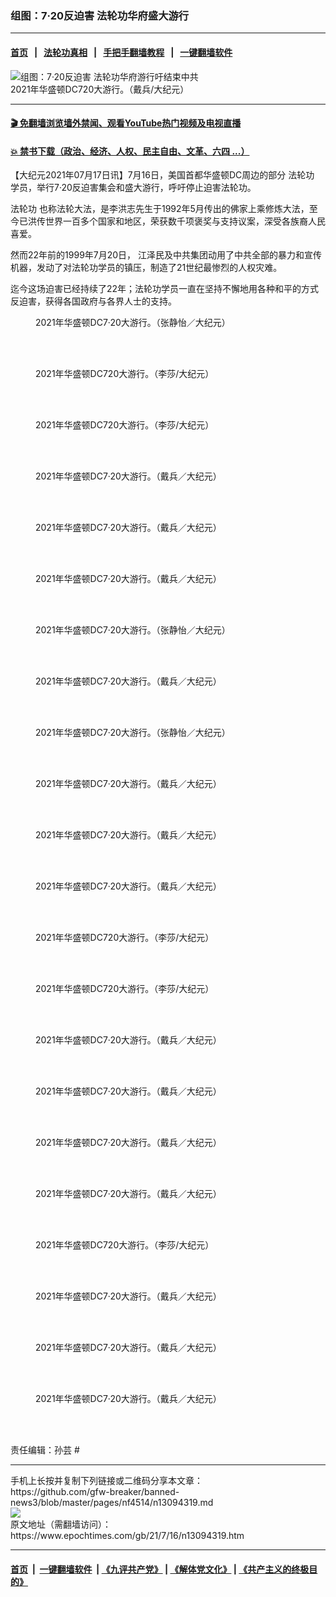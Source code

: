 ### 组图：7·20反迫害 法轮功华府盛大游行
------------------------

#### [首页](https://github.com/gfw-breaker/banned-news3/blob/master/README.md) &nbsp;&nbsp;|&nbsp;&nbsp; [法轮功真相](https://github.com/begood0513/basic/blob/master/README.md)  &nbsp;&nbsp;|&nbsp;&nbsp; [手把手翻墙教程](https://github.com/gfw-breaker/guides/wiki)  &nbsp;&nbsp;|&nbsp;&nbsp; [一键翻墙软件](https://github.com/gfw-breaker/nogfw/blob/master/README.md)  



<div><img alt="组图：7·20反迫害 法轮功华府游行吁结束中共" class="attachment-djy_600_400 size-djy_600_400 wp-post-image" src="https://i.epochtimes.com/assets/uploads/2021/07/id13094339-2107161522431973-600x400.jpg"/>
<div class="caption">
 2021年华盛顿DC720大游行。（戴兵/大纪元）
</div></div><hr/>

#### [ 🎬  免翻墙浏览墙外禁闻、观看YouTube热门视频及电视直播](https://github.com/gfw-breaker/HelloWorld)

#### [ 💥  禁书下载（政治、经济、人权、民主自由、文革、六四 ...）](https://github.com/gfw-breaker/books/blob/master/README.md)

<div><p>
 【大纪元2021年07月17日讯】7月16日，美国首都华盛顿DC周边的部分
 <ok href="https://www.epochtimes.com/gb/tag/%E6%B3%95%E8%BD%AE%E5%8A%9F.html">
  法轮功
 </ok>
 学员，举行7·20反迫害集会和盛大游行，呼吁停止迫害法轮功。
</p>
<p>
 <ok href="https://www.epochtimes.com/gb/tag/%E6%B3%95%E8%BD%AE%E5%8A%9F.html">
  法轮功
 </ok>
 也称法轮大法，是李洪志先生于1992年5月传出的佛家上乘修炼大法，至今已洪传世界一百多个国家和地区，荣获数千项褒奖与支持议案，深受各族裔人民喜爱。
</p>
<p>
 然而22年前的1999年7月20日， 江泽民及中共集团动用了中共全部的暴力和宣传机器，发动了对法轮功学员的镇压，制造了21世纪最惨烈的人权灾难。
</p>
<p>
 迄今这场迫害已经持续了22年；法轮功学员一直在坚持不懈地用各种和平的方式反迫害，获得各国政府与各界人士的支持。
</p>
<figure aria-describedby="caption-attachment-13094344" class="wp-caption aligncenter" id="attachment_13094344" style="width: 600px">
 <ok href="https://i.epochtimes.com/assets/uploads/2021/07/id13094344-210716150413100731.jpg" target="_blank">
  <img alt="" class="size-large wp-image-13094344" src="https://i.epochtimes.com/assets/uploads/2021/07/id13094344-210716150413100731-600x400.jpg" title=""/>
 </ok>
 <br/><figcaption class="wp-caption-text" id="caption-attachment-13094344">
  2021年华盛顿DC7·20大游行。（张静怡／大纪元）
 </figcaption><br/>
</figure><br/>
<figure aria-describedby="caption-attachment-13094410" class="wp-caption aligncenter" id="attachment_13094410" style="width: 600px">
 <ok href="https://i.epochtimes.com/assets/uploads/2021/07/id13094410-2107161743191160.jpg" target="_blank">
  <img alt="" class="size-large wp-image-13094410" src="https://i.epochtimes.com/assets/uploads/2021/07/id13094410-2107161743191160-600x400.jpg" title=""/>
 </ok>
 <br/><figcaption class="wp-caption-text" id="caption-attachment-13094410">
  2021年华盛顿DC720大游行。（李莎/大纪元）
 </figcaption><br/>
</figure><br/>
<figure aria-describedby="caption-attachment-13094401" class="wp-caption aligncenter" id="attachment_13094401" style="width: 600px">
 <ok href="https://i.epochtimes.com/assets/uploads/2021/07/id13094401-2107161744171160.jpg" target="_blank">
  <img alt="" class="size-large wp-image-13094401" src="https://i.epochtimes.com/assets/uploads/2021/07/id13094401-2107161744171160-600x400.jpg" title=""/>
 </ok>
 <br/><figcaption class="wp-caption-text" id="caption-attachment-13094401">
  2021年华盛顿DC720大游行。（李莎/大纪元）
 </figcaption><br/>
</figure><br/>
<figure aria-describedby="caption-attachment-13094337" class="wp-caption aligncenter" id="attachment_13094337" style="width: 600px">
 <ok href="https://i.epochtimes.com/assets/uploads/2021/07/id13094337-2107161523051973.jpg" target="_blank">
  <img alt="" class="size-large wp-image-13094337" src="https://i.epochtimes.com/assets/uploads/2021/07/id13094337-2107161523051973-600x400.jpg" title=""/>
 </ok>
 <br/><figcaption class="wp-caption-text" id="caption-attachment-13094337">
  2021年华盛顿DC7·20大游行。（戴兵／大纪元）
 </figcaption><br/>
</figure><br/>
<figure aria-describedby="caption-attachment-13094335" class="wp-caption aligncenter" id="attachment_13094335" style="width: 600px">
 <ok href="https://i.epochtimes.com/assets/uploads/2021/07/id13094335-2107161523081973.jpg" target="_blank">
  <img alt="" class="size-large wp-image-13094335" src="https://i.epochtimes.com/assets/uploads/2021/07/id13094335-2107161523081973-600x400.jpg" title=""/>
 </ok>
 <br/><figcaption class="wp-caption-text" id="caption-attachment-13094335">
  2021年华盛顿DC7·20大游行。（戴兵／大纪元）
 </figcaption><br/>
</figure><br/>
<figure aria-describedby="caption-attachment-13094329" class="wp-caption aligncenter" id="attachment_13094329" style="width: 600px">
 <ok href="https://i.epochtimes.com/assets/uploads/2021/07/id13094329-2107161523301973.jpg" target="_blank">
  <img alt="" class="size-large wp-image-13094329" src="https://i.epochtimes.com/assets/uploads/2021/07/id13094329-2107161523301973-600x400.jpg" title=""/>
 </ok>
 <br/><figcaption class="wp-caption-text" id="caption-attachment-13094329">
  2021年华盛顿DC7·20大游行。（戴兵／大纪元）
 </figcaption><br/>
</figure><br/>
<figure aria-describedby="caption-attachment-13094342" class="wp-caption aligncenter" id="attachment_13094342" style="width: 600px">
 <ok href="https://i.epochtimes.com/assets/uploads/2021/07/id13094342-210716150415100731.jpg" target="_blank">
  <img alt="" class="size-large wp-image-13094342" src="https://i.epochtimes.com/assets/uploads/2021/07/id13094342-210716150415100731-600x400.jpg" title=""/>
 </ok>
 <br/><figcaption class="wp-caption-text" id="caption-attachment-13094342">
  2021年华盛顿DC7·20大游行。（张静怡／大纪元）
 </figcaption><br/>
</figure><br/>
<figure aria-describedby="caption-attachment-13094330" class="wp-caption aligncenter" id="attachment_13094330" style="width: 600px">
 <ok href="https://i.epochtimes.com/assets/uploads/2021/07/id13094330-2107161524011973.jpg" target="_blank">
  <img alt="" class="size-large wp-image-13094330" src="https://i.epochtimes.com/assets/uploads/2021/07/id13094330-2107161524011973-600x400.jpg" title=""/>
 </ok>
 <br/><figcaption class="wp-caption-text" id="caption-attachment-13094330">
  2021年华盛顿DC7·20大游行。（戴兵／大纪元）
 </figcaption><br/>
</figure><br/>
<figure aria-describedby="caption-attachment-13094341" class="wp-caption aligncenter" id="attachment_13094341" style="width: 600px">
 <ok href="https://i.epochtimes.com/assets/uploads/2021/07/id13094341-210716150434100731.jpg" target="_blank">
  <img alt="" class="size-large wp-image-13094341" src="https://i.epochtimes.com/assets/uploads/2021/07/id13094341-210716150434100731-600x400.jpg" title=""/>
 </ok>
 <br/><figcaption class="wp-caption-text" id="caption-attachment-13094341">
  2021年华盛顿DC7·20大游行。（张静怡／大纪元）
 </figcaption><br/>
</figure><br/>
<figure aria-describedby="caption-attachment-13094324" class="wp-caption aligncenter" id="attachment_13094324" style="width: 600px">
 <ok href="https://i.epochtimes.com/assets/uploads/2021/07/id13094324-2107161524111973.jpg" target="_blank">
  <img alt="" class="size-large wp-image-13094324" src="https://i.epochtimes.com/assets/uploads/2021/07/id13094324-2107161524111973-600x400.jpg" title=""/>
 </ok>
 <br/><figcaption class="wp-caption-text" id="caption-attachment-13094324">
  2021年华盛顿DC7·20大游行。（戴兵／大纪元）
 </figcaption><br/>
</figure><br/>
<figure aria-describedby="caption-attachment-13094338" class="wp-caption aligncenter" id="attachment_13094338" style="width: 600px">
 <ok href="https://i.epochtimes.com/assets/uploads/2021/07/id13094338-2107161523111973.jpg" target="_blank">
  <img alt="" class="size-large wp-image-13094338" src="https://i.epochtimes.com/assets/uploads/2021/07/id13094338-2107161523111973-600x400.jpg" title=""/>
 </ok>
 <br/><figcaption class="wp-caption-text" id="caption-attachment-13094338">
  2021年华盛顿DC7·20大游行。（戴兵／大纪元）
 </figcaption><br/>
</figure><br/>
<figure aria-describedby="caption-attachment-13094327" class="wp-caption aligncenter" id="attachment_13094327" style="width: 600px">
 <ok href="https://i.epochtimes.com/assets/uploads/2021/07/id13094327-2107161524141973.jpg" target="_blank">
  <img alt="" class="size-large wp-image-13094327" src="https://i.epochtimes.com/assets/uploads/2021/07/id13094327-2107161524141973-600x400.jpg" title=""/>
 </ok>
 <br/><figcaption class="wp-caption-text" id="caption-attachment-13094327">
  2021年华盛顿DC7·20大游行。（戴兵／大纪元）
 </figcaption><br/>
</figure><br/>
<figure aria-describedby="caption-attachment-13094404" class="wp-caption alignnone" id="attachment_13094404" style="width: 600px">
 <ok href="https://i.epochtimes.com/assets/uploads/2021/07/id13094404-2107161744121160.jpg" target="_blank">
  <img alt="" class="size-large wp-image-13094404" src="https://i.epochtimes.com/assets/uploads/2021/07/id13094404-2107161744121160-600x400.jpg" title=""/>
 </ok>
 <br/><figcaption class="wp-caption-text" id="caption-attachment-13094404">
  2021年华盛顿DC720大游行。（李莎/大纪元）
 </figcaption><br/>
</figure><br/>
<figure aria-describedby="caption-attachment-13094416" class="wp-caption alignnone" id="attachment_13094416" style="width: 600px">
 <ok href="https://i.epochtimes.com/assets/uploads/2021/07/id13094416-2107161744301160.jpg" target="_blank">
  <img alt="" class="size-large wp-image-13094416" src="https://i.epochtimes.com/assets/uploads/2021/07/id13094416-2107161744301160-600x400.jpg" title=""/>
 </ok>
 <br/><figcaption class="wp-caption-text" id="caption-attachment-13094416">
  2021年华盛顿DC720大游行。（李莎/大纪元）
 </figcaption><br/>
</figure><br/>
<figure aria-describedby="caption-attachment-13094321" class="wp-caption aligncenter" id="attachment_13094321" style="width: 600px">
 <ok href="https://i.epochtimes.com/assets/uploads/2021/07/id13094321-2107161525041973.jpg" target="_blank">
  <img alt="" class="size-large wp-image-13094321" src="https://i.epochtimes.com/assets/uploads/2021/07/id13094321-2107161525041973-600x400.jpg" title=""/>
 </ok>
 <br/><figcaption class="wp-caption-text" id="caption-attachment-13094321">
  2021年华盛顿DC7·20大游行。（戴兵／大纪元）
 </figcaption><br/>
</figure><br/>
<figure aria-describedby="caption-attachment-13094357" class="wp-caption aligncenter" id="attachment_13094357" style="width: 600px">
 <ok href="https://i.epochtimes.com/assets/uploads/2021/07/id13094357-2107161523551973.jpg" target="_blank">
  <img alt="" class="size-large wp-image-13094357" src="https://i.epochtimes.com/assets/uploads/2021/07/id13094357-2107161523551973-600x400.jpg" title=""/>
 </ok>
 <br/><figcaption class="wp-caption-text" id="caption-attachment-13094357">
  2021年华盛顿DC7·20大游行。（戴兵／大纪元）
 </figcaption><br/>
</figure><br/>
<figure aria-describedby="caption-attachment-13094334" class="wp-caption aligncenter" id="attachment_13094334" style="width: 600px">
 <ok href="https://i.epochtimes.com/assets/uploads/2021/07/id13094334-2107161523211973.jpg" target="_blank">
  <img alt="" class="size-large wp-image-13094334" src="https://i.epochtimes.com/assets/uploads/2021/07/id13094334-2107161523211973-600x400.jpg" title=""/>
 </ok>
 <br/><figcaption class="wp-caption-text" id="caption-attachment-13094334">
  2021年华盛顿DC7·20大游行。（戴兵／大纪元）
 </figcaption><br/>
</figure><br/>
<figure aria-describedby="caption-attachment-13094323" class="wp-caption aligncenter" id="attachment_13094323" style="width: 600px">
 <ok href="https://i.epochtimes.com/assets/uploads/2021/07/id13094323-2107161524241973.jpg" target="_blank">
  <img alt="" class="size-large wp-image-13094323" src="https://i.epochtimes.com/assets/uploads/2021/07/id13094323-2107161524241973-600x400.jpg" title=""/>
 </ok>
 <br/><figcaption class="wp-caption-text" id="caption-attachment-13094323">
  2021年华盛顿DC7·20大游行。（戴兵／大纪元）
 </figcaption><br/>
</figure><br/>
<figure aria-describedby="caption-attachment-13094413" class="wp-caption aligncenter" id="attachment_13094413" style="width: 600px">
 <ok href="https://i.epochtimes.com/assets/uploads/2021/07/id13094413-2107161744271160.jpg" target="_blank">
  <img alt="" class="size-large wp-image-13094413" src="https://i.epochtimes.com/assets/uploads/2021/07/id13094413-2107161744271160-600x400.jpg" title=""/>
 </ok>
 <br/><figcaption class="wp-caption-text" id="caption-attachment-13094413">
  2021年华盛顿DC720大游行。（李莎/大纪元）
 </figcaption><br/>
</figure><br/>
<figure aria-describedby="caption-attachment-13094332" class="wp-caption aligncenter" id="attachment_13094332" style="width: 600px">
 <ok href="https://i.epochtimes.com/assets/uploads/2021/07/id13094332-2107161523421973.jpg" target="_blank">
  <img alt="" class="size-large wp-image-13094332" src="https://i.epochtimes.com/assets/uploads/2021/07/id13094332-2107161523421973-600x400.jpg" title=""/>
 </ok>
 <br/><figcaption class="wp-caption-text" id="caption-attachment-13094332">
  2021年华盛顿DC7·20大游行。（戴兵／大纪元）
 </figcaption><br/>
</figure><br/>
<figure aria-describedby="caption-attachment-13094322" class="wp-caption aligncenter" id="attachment_13094322" style="width: 600px">
 <ok href="https://i.epochtimes.com/assets/uploads/2021/07/id13094322-2107161524451973.jpg" target="_blank">
  <img alt="" class="size-large wp-image-13094322" src="https://i.epochtimes.com/assets/uploads/2021/07/id13094322-2107161524451973-600x400.jpg" title=""/>
 </ok>
 <br/><figcaption class="wp-caption-text" id="caption-attachment-13094322">
  2021年华盛顿DC7·20大游行。（戴兵／大纪元）
 </figcaption><br/>
</figure><br/>
<figure aria-describedby="caption-attachment-13094333" class="wp-caption aligncenter" id="attachment_13094333" style="width: 600px">
 <ok href="https://i.epochtimes.com/assets/uploads/2021/07/id13094333-2107161523481973.jpg" target="_blank">
  <img alt="" class="size-large wp-image-13094333" src="https://i.epochtimes.com/assets/uploads/2021/07/id13094333-2107161523481973-600x400.jpg" title=""/>
 </ok>
 <br/><figcaption class="wp-caption-text" id="caption-attachment-13094333">
  2021年华盛顿DC7·20大游行。（戴兵／大纪元）
 </figcaption><br/>
</figure><br/>
<p>
 责任编辑：孙芸 #
</p>
</div>
<hr/>
手机上长按并复制下列链接或二维码分享本文章：<br/>
https://github.com/gfw-breaker/banned-news3/blob/master/pages/nf4514/n13094319.md <br/>
<a href='https://github.com/gfw-breaker/banned-news3/blob/master/pages/nf4514/n13094319.md'><img src='https://github.com/gfw-breaker/banned-news3/blob/master/pages/nf4514/n13094319.md.png'/></a> <br/>
原文地址（需翻墙访问）：https://www.epochtimes.com/gb/21/7/16/n13094319.htm


------------------------
#### [首页](https://github.com/gfw-breaker/banned-news3/blob/master/README.md) &nbsp;|&nbsp; [一键翻墙软件](https://github.com/gfw-breaker/nogfw/blob/master/README.md) &nbsp;| [《九评共产党》](https://github.com/gfw-breaker/9ping.md/blob/master/README.md#九评之一评共产党是什么) | [《解体党文化》](https://github.com/gfw-breaker/jtdwh.md/blob/master/README.md) | [《共产主义的终极目的》](https://github.com/gfw-breaker/gczydzjmd.md/blob/master/README.md)


<img src='http://gfw-breaker.win/banned-news3/pages/nf4514/n13094319.md' width='0px' height='0px'/>